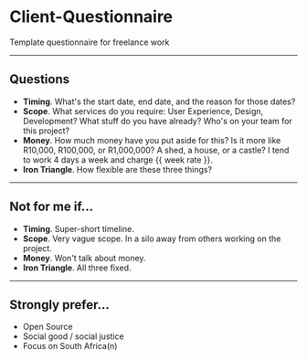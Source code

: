 # Client-Questionnaire

Template questionnaire for freelance work

---

## Questions

* **Timing**. What's the start date, end date, and the reason for those dates?
* **Scope**. What services do you require: User Experience, Design, Development? What stuff do you have already? Who's on your team for this project?
* **Money**. How much money have you put aside for this? Is it more like R10,000, R100,000, or R1,000,000? A shed, a house, or a castle? I tend to work 4 days a week and charge {{ week rate }}.
* **Iron Triangle**. How flexible are these three things?

---

## Not for me if...

* **Timing**. Super-short timeline.
* **Scope**. Very vague scope. In a silo away from others working on the project.
* **Money**. Won't talk about money.
* **Iron Triangle**. All three fixed.

---

## Strongly prefer...

* Open Source
* Social good / social justice
* Focus on South Africa(n)

